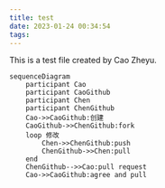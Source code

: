 ```yaml
---
title: test
date: 2023-01-24 00:34:54
tags:
---
```

This is a test file created by Cao Zheyu.



```mermaid
sequenceDiagram
	participant Cao
	participant CaoGithub
	participant Chen
	participant ChenGithub
	Cao->>CaoGithub:创建
	CaoGithub->>ChenGithub:fork
	loop 修改
		Chen->>ChenGithub:push
		ChenGithub->>Chen:pull
	end
	ChenGithub-->>Cao:pull request
	Cao->>CaoGithub:agree and pull
```

